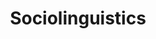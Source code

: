 ---
title: "Sociolinguistics"

categories: ['']

tags: ['Sociolinguistics']

arwords: 'اللغويات الاجتماعية'

arexps: []

enwords: ['Sociolinguistics']

enexps: []

arlexicons: 'ل'

enlexicons: 'S'

authors: ['Ruqayya Roshdy']

translators: ['']

citations: 'تطبيقات الذكاء الاصطناعي في خدمة اللغة العربية'

sources: 'مركز الملك عبدالله بن عبدالعزيز الدولي لخدمة اللغة العربية'

word: "true"

slug: ""
---